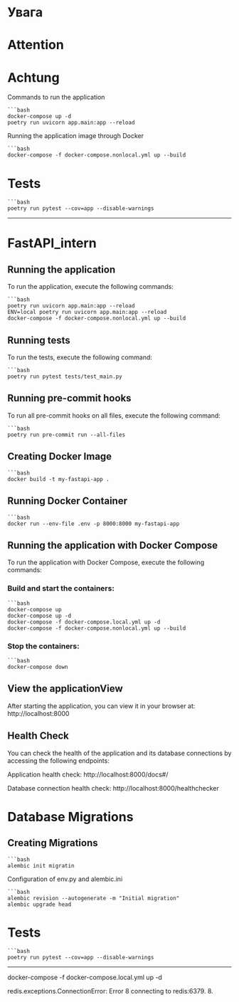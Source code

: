 # Увага
# Attention
# Achtung

Commands to run the application

    ```bash
    docker-compose up -d
    poetry run uvicorn app.main:app --reload 

Running the application image through Docker

    ```bash
    docker-compose -f docker-compose.nonlocal.yml up --build


# Tests

    ```bash
    poetry run pytest --cov=app --disable-warnings

------------------------------------------------------------
# FastAPI_intern

## Running the application

To run the application, execute the following commands:

    ```bash
    poetry run uvicorn app.main:app --reload
    ENV=local poetry run uvicorn app.main:app --reload
    docker-compose -f docker-compose.nonlocal.yml up --build



## Running tests

To run the tests, execute the following command:

    ```bash
    poetry run pytest tests/test_main.py

## Running pre-commit hooks

To run all pre-commit hooks on all files, execute the following command:
    
    ```bash
    poetry run pre-commit run --all-files

## Creating Docker Image
    ```bash
    docker build -t my-fastapi-app .

## Running Docker Container
    ```bash
    docker run --env-file .env -p 8000:8000 my-fastapi-app

## Running the application with Docker Compose

To run the application with Docker Compose, execute the following commands:

### Build and start the containers:    
    ```bash
    docker-compose up  
    docker-compose up -d
    docker-compose -f docker-compose.local.yml up -d
    docker-compose -f docker-compose.nonlocal.yml up --build


### Stop the containers:
    ```bash
    docker-compose down

## View the applicationView
After starting the application, you can view it in your browser at:
    http://localhost:8000

## Health Check
You can check the health of the application and its database connections by accessing the following endpoints:

Application health check: http://localhost:8000/docs#/

Database connection health check: http://localhost:8000/healthchecker

# Database Migrations

## Creating Migrations

    ```bash
    alembic init migratin

Configuration of env.py and alembic.ini

    ```bash
    alembic revision --autogenerate -m "Initial migration"
    alembic upgrade head


# Tests

    ```bash
    poetry run pytest --cov=app --disable-warnings
-----------------------
docker-compose -f docker-compose.local.yml up -d

redis.exceptions.ConnectionError: Error 8 connecting to redis:6379. 8.
